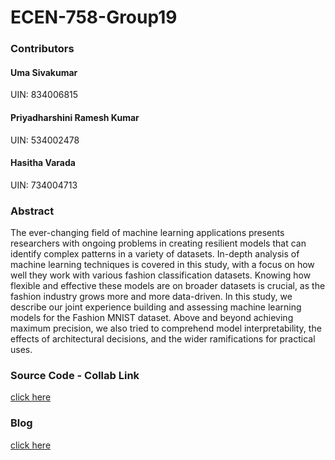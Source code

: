 # ECEN-758-Group19

### Contributors
#### Uma Sivakumar
UIN: 834006815

#### Priyadharshini Ramesh Kumar
UIN: 534002478

#### Hasitha Varada
UIN: 734004713

### Abstract
The ever-changing field of machine learning applications presents researchers with ongoing problems in creating resilient models that can identify complex patterns in a variety of datasets. In-depth analysis of machine learning techniques is covered in this study, with a focus on how well they work with various fashion classification datasets. Knowing how flexible and effective these models are on broader datasets is crucial, as the fashion industry grows more and more data-driven. In this study, we describe our joint experience building and assessing machine learning models for the Fashion MNIST dataset. Above and beyond achieving maximum precision, we also tried to comprehend model interpretability, the effects of architectural decisions, and the wider ramifications for practical uses.

### Source Code - Collab Link
[click here](https://colab.research.google.com/drive/1NdzL-og6bRWpSR85kSnK3q2WVVg9TlUu?usp=sharing)

### Blog
[click here](https://medium.com/@umasivakumar/threads-of-understanding-a-cnn-approach-to-fashion-mnist-image-classification-009c49beed8c)

